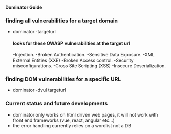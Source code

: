 #### Dominator Guide

### finding all vulnerabilities for a target domain
- dominator -targeturl

    #### looks for these OWASP vulnerabilities at the target url

    -Injection.
    -Broken Authentication.
    -Sensitive Data Exposure.
    -XML External Entities (XXE)
    -Broken Access control.
    -Security misconfigurations.
    -Cross Site Scripting (XSS)
    -Insecure Deserialization.

### finding DOM vulnerabilities for a specific URL
- dominator -dvul targeturl


### Current status and future developments
- dominator only works on html driven web pages, it will not work with front end frameworks (vue, react, angular etc...)
- the error handling currently relies on a wordlist not a DB
